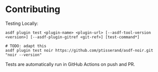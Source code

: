 # Contributing

Testing Locally:

```shell
asdf plugin test <plugin-name> <plugin-url> [--asdf-tool-version <version>] [--asdf-plugin-gitref <git-ref>] [test-command*]

# TODO: adapt this
asdf plugin test noir https://github.com/ptisserand/asdf-noir.git "noir --version"
```

Tests are automatically run in GitHub Actions on push and PR.
